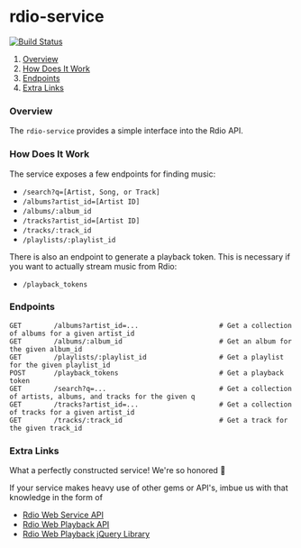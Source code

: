 # rdio-service

[![Build Status](https://travis-ci.org/darbyfrey/rdio-service.svg?branch=master)](https://travis-ci.org/darbyfrey/rdio-service)

1. [Overview](#overview)
2. [How Does It Work](#how-does-it-work)
3. [Endpoints](#endpoints)
5. [Extra Links](#extra-links)

### Overview

The `rdio-service` provides a simple interface into the Rdio API.

### How Does It Work

The service exposes a few endpoints for finding music:

* `/search?q=[Artist, Song, or Track]`
* `/albums?artist_id=[Artist ID]`
* `/albums/:album_id`
* `/tracks?artist_id=[Artist ID]`
* `/tracks/:track_id`
* `/playlists/:playlist_id`

There is also an endpoint to generate a playback token. This is necessary if you want to actually stream music from Rdio:

* `/playback_tokens`


### Endpoints

```
GET        /albums?artist_id=...                    # Get a collection of albums for a given artist_id
GET        /albums/:album_id                        # Get an album for the given album_id
GET        /playlists/:playlist_id                  # Get a playlist for the given playlist_id
POST       /playback_tokens                         # Get a playback token
GET        /search?q=...                            # Get a collection of artists, albums, and tracks for the given q
GET        /tracks?artist_id=...                    # Get a collection of tracks for a given artist_id
GET        /tracks/:track_id                        # Get a track for the given track_id
```
### Extra Links

What a perfectly constructed service! We're so honored :bow:

If your service makes heavy use of other gems or API's, imbue us with that knowledge in the form of

- [Rdio Web Service API](http://www.rdio.com/developers/docs/web-service/index/)
- [Rdio Web Playback API](http://www.rdio.com/developers/docs/web-playback/index/)
- [Rdio Web Playback jQuery Library](http://www.rdio.com/developers/docs/libraries/jquery/)